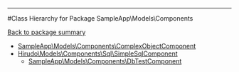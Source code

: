 - - -

#Class Hierarchy for Package SampleApp\Models\Components

<div><a href='https://github.com/JeyDotC/Hirudo-docs/blob/master/SampleApp/Models/Components/'>Back to package summary</a></div>

<ul>
<li><a href="https://github.com/JeyDotC/Hirudo-docs/blob/master/SampleApp/Models/Components/ComplexObjectComponent.md">SampleApp\Models\Components\ComplexObjectComponent</a></li>
<li><a href="https://github.com/JeyDotC/Hirudo-docs/blob/master/Hirudo/Models/Components/Sql/SimpleSqlComponent.md">Hirudo\Models\Components\Sql\SimpleSqlComponent</a><ul>
<li><a href="https://github.com/JeyDotC/Hirudo-docs/blob/master/SampleApp/Models/Components/DbTestComponent.md">SampleApp\Models\Components\DbTestComponent</a></li>
</ul>
</li>
</ul>
